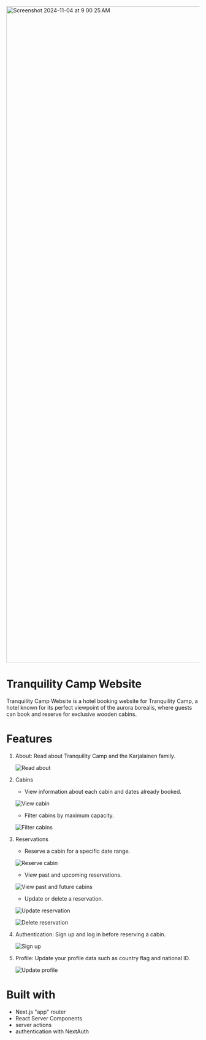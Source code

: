 <img width="1710" alt="Screenshot 2024-11-04 at 9 00 25 AM" src="https://github.com/user-attachments/assets/bed25295-ef25-4e40-94ea-90c7dfd394f0">

# Tranquility Camp Website

Tranquility Camp Website is a hotel booking website for Tranquility Camp, a hotel known for its perfect viewpoint of the aurora borealis, where guests can book and reserve for exclusive wooden cabins.


# Features

1. About: Read about Tranquility Camp and the Karjalainen family.

   ![Read about](https://github.com/user-attachments/assets/5a9367fa-5d42-4396-8836-9a41e64ffb7d)

2. Cabins

   - View information about each cabin and dates already booked.
  
   ![View cabin](https://github.com/user-attachments/assets/5a444d0d-a469-429e-81fa-ff021237cca2)

   - Filter cabins by maximum capacity.

   ![Filter cabins](https://github.com/user-attachments/assets/220f78fb-bb82-47a3-83c9-956731f23935)

3. Reservations

   - Reserve a cabin for a specific date range.
  
   ![Reserve cabin](https://github.com/user-attachments/assets/332e9b4b-ff52-480d-80ac-569e28acdfb8)

   - View past and upcoming reservations.

   ![View past and future cabins](https://github.com/user-attachments/assets/d0ee268c-5b79-45c7-89bf-2c6d670a9186)

   - Update or delete a reservation.

   ![Update reservation](https://github.com/user-attachments/assets/7fa70f18-394c-4bed-bb2d-04bbef7966e6)

   ![Delete reservation](https://github.com/user-attachments/assets/d05bd135-5ffd-4fb7-8f34-77947378da76)

4. Authentication: Sign up and log in before reserving a cabin.

   ![Sign up](https://github.com/user-attachments/assets/c4a65d25-f114-460a-956d-aec49d9b110b)

5. Profile: Update your profile data such as country flag and national ID.

   ![Update profile](https://github.com/user-attachments/assets/ec4de6fc-b7fe-49b5-9b32-0c8ccd5abdd4)


# Built with

- Next.js "app" router
- React Server Components
- server actions
- authentication with NextAuth
